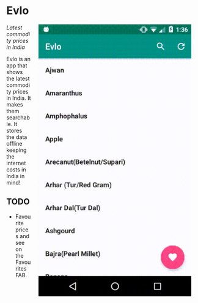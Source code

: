 # Evlo

<img src="screenshots/search.gif" width="400" align="right" hspace="20">

*Latest commodity prices in India*

Evlo is an app that shows the latest commodity prices in India. It makes them searchable. It stores the data offline keeping the internet costs in India in mind!

## TODO
* Favourite prices and see on the Favourites FAB.

